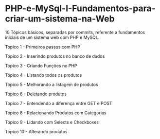 # PHP-e-MySql-I-Fundamentos-para-criar-um-sistema-na-Web
10 Tópicos básicos, separadas por commits, referente a fundamentos iniciais de um sistema web com PHP e MySQL.

Tópico 1  - Primeiros passos com PHP

Tópico 2  - Inserindo produtos no banco de dados

Tópico 3  - Criando Funções no PHP

Tópico 4  - Listando todos os produtos

Tópico 5  - Melhorando a listagem de produtos

Tópico 6  - Deletando produtos

Tópico 7  - Entendendo a diferença entre GET e POST

Tópico 8  - Relacionando Produtos com Categorias

Tópico 9  - Lidando com Selects e Checkboxes

Tópico 10 - Alterando produtos